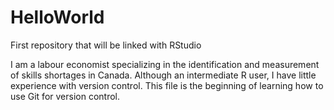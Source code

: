 # HelloWorld
First repository that will be linked with RStudio

I am a labour economist specializing in the identification and measurement of skills shortages in Canada. Although an intermediate R user, I have little experience with version control. This file is the beginning of learning how to use Git for version control. 
